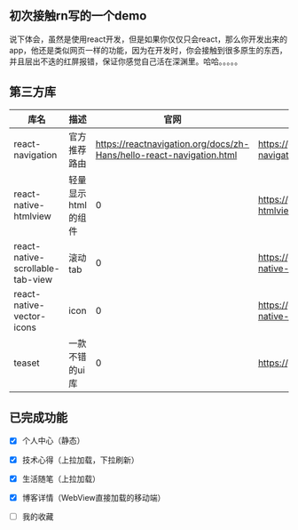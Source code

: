 ## 初次接触rn写的一个demo

说下体会，虽然是使用react开发，但是如果你仅仅只会react，那么你开发出来的app，他还是类似网页一样的功能，因为在开发时，你会接触到很多原生的东西，并且层出不迭的红屏报错，保证你感觉自己活在深渊里。哈哈。。。。。

## 第三方库


库名 | 描述 | 官网 | github
---|---|---|---
react-navigation | 官方推荐路由 | https://reactnavigation.org/docs/zh-Hans/hello-react-navigation.html | https://github.com/react-navigation/react-navigation
react-native-htmlview | 轻量显示html的组件 | 0 | https://github.com/jsdf/react-native-htmlview
react-native-scrollable-tab-view | 滚动tab | 0 | https://github.com/ptomasroos/react-native-scrollable-tab-view
react-native-vector-icons | icon | 0 | https://github.com/oblador/react-native-vector-icons
teaset | 一款不错的ui库 | 0 | https://github.com/rilyu/teaset


## 已完成功能

- [x] 个人中心（静态）
- [x] 技术心得（上拉加载，下拉刷新）
- [x] 生活随笔（上拉加载）
- [x] 博客详情（WebView直接加载的移动端）
- [ ] 我的收藏

